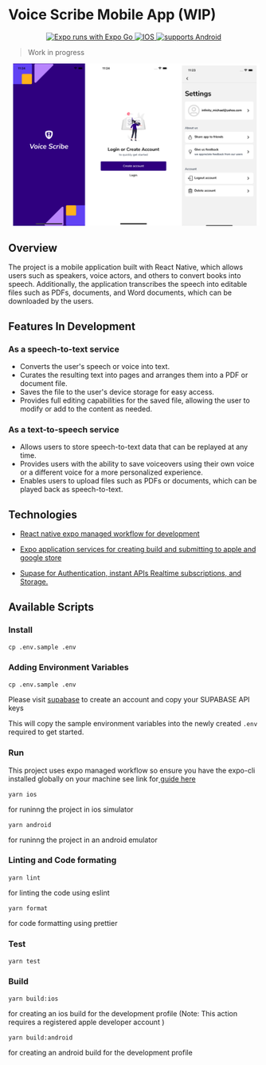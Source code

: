 # Voice Scribe Mobile App (WIP)


<p align="center">
   <a aria-label="runs with Expo Go" href="https://www.npmjs.com/package/expo" target="_blank">
    <img alt="Expo runs with Expo Go" src="https://img.shields.io/badge/Runs%20with%20Expo%20Go-000.svg?style=flat-square&logo=EXPO&labelColor=f3f3f3&logoColor=000" />
  </a>
  <a aria-label="Ios" href="npmjs.com/package/expo" target="_blank">
    <img alt="IOS" src="https://img.shields.io/badge/iOS-999999.svg?style=flat-square&logo=APPLE&labelColor=999999&logoColor=fff)" />
  </a>
  <a aria-label="supports Android" href="https://chat.expo.dev" target="_blank">
    <img alt="supports Android" src="https://img.shields.io/badge/Android-A4C639.svg?style=flat-square&logo=ANDROID&labelColor=A4C639&logoColor=fff" />
  </a>
</p>

> Work in progress

<img
  src="/docs/images/app_preview.png"
  alt="Alt text"
  title="Optional title"
  style="margin:0 4px; max-width: 500px"
/>

## Overview

The project is a mobile application built with React Native, which allows users such as speakers, voice actors, and others to convert books into speech. Additionally, the application transcribes the speech into editable files such as PDFs, documents, and Word documents, which can be downloaded by the users.

## Features In Development

### As a speech-to-text service

- Converts the user's speech or voice into text.
- Curates the resulting text into pages and arranges them into a PDF or document file.
- Saves the file to the user's device storage for easy access.
- Provides full editing capabilities for the saved file, allowing the user to modify or add to the content as needed.

### As a text-to-speech service

- Allows users to store speech-to-text data that can be replayed at any time.
- Provides users with the ability to save voiceovers using their own voice or a different voice for a more personalized experience.
- Enables users to upload files such as PDFs or documents, which can be played back as speech-to-text.

## Technologies

- [React native expo managed workflow for development](https://expo.dev/tools)

- [Expo application services for creating build and submitting to apple and google store](https://expo.dev/eas)

- [Supase for Authentication, instant APIs Realtime subscriptions, and Storage.](https://supabase.com/)

## Available Scripts

### Install

```
cp .env.sample .env

```

### Adding Environment Variables

```
cp .env.sample .env

```

Please visit [supabase](https://supabase.com/) to create an account and copy your SUPABASE API keys

This will copy the sample environment variables into the newly created `.env` required to get started.

### Run

This project uses expo managed workflow so ensure you have the expo-cli installed globally on your machine see link for[ guide here ](https://docs.expo.dev/get-started/installation/#expo-cli)

```
yarn ios

```

for runinng the project in ios simulator

```
yarn android

```

for runinng the project in an android emulator

### Linting and Code formating

```
yarn lint

```

for linting the code using eslint

```
yarn format

```

for code formatting using prettier

### Test

```
yarn test

```

### Build

```
yarn build:ios

```

for creating an ios build for the development profile (Note: This action requires a registered apple developer account )

```
yarn build:android

```

for creating an android build for the development profile
